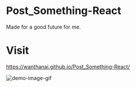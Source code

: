 # Post_Something-React
Made for a good future for me.

# Visit
https://wanthanai.github.io/Post_Something-React/

![demo-image-gif]()
